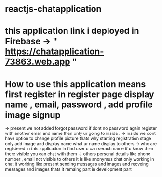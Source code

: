 # reactjs-chatapplication
#  this application link i deployed in Firebase ->   "   https://chatapplication-73863.web.app  "
# How to use this application means first register in register page display name , email, password , add profile image signup
-> present we not added forgot password if dont no password again register with another email and name  then only ur going to inside .
-> inside we dont have option to change profile picture thats why starting registration stage only add image and display name what ur name display to others
-> who are registered in this application in find user u can serach name if u know then there visible you can chat with them 
-> others personal details like phone number , email not visible to others it is like anonymus chat 
only working in chat it working like present sending messages and images and recveing messages and images thats it 
remaing part in development part



